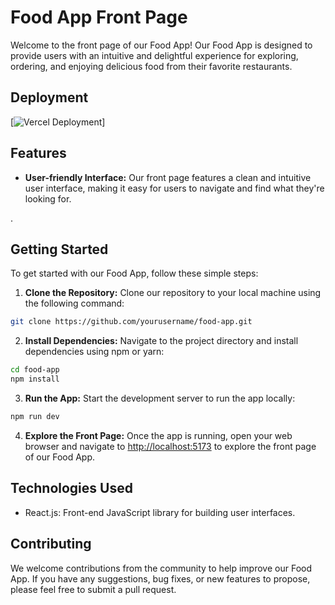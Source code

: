 # Food App Front Page

Welcome to the front page of our Food App! Our Food App is designed to provide users with an intuitive and delightful experience for exploring, ordering, and enjoying delicious food from their favorite restaurants.

## Deployment

[![Vercel Deployment](https://food-ordering-webpage-react.vercel.app/)]

## Features

- **User-friendly Interface:** Our front page features a clean and intuitive user interface, making it easy for users to navigate and find what they're looking for.
  
.

## Getting Started

To get started with our Food App, follow these simple steps:

1. **Clone the Repository:** Clone our repository to your local machine using the following command:
```bash
git clone https://github.com/yourusername/food-app.git
```

2. **Install Dependencies:** Navigate to the project directory and install dependencies using npm or yarn:
```bash
cd food-app
npm install
```

3. **Run the App:** Start the development server to run the app locally:
```bash
npm run dev
```

4. **Explore the Front Page:** Once the app is running, open your web browser and navigate to [http://localhost:5173](http://localhost:5173) to explore the front page of our Food App.

## Technologies Used

- React.js: Front-end JavaScript library for building user interfaces.



## Contributing

We welcome contributions from the community to help improve our Food App. If you have any suggestions, bug fixes, or new features to propose, please feel free to submit a pull request.



